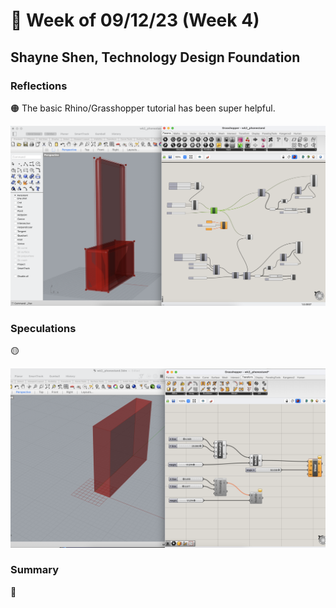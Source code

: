 # 👼 Week of 09/12/23 (Week 4)
## Shayne Shen, Technology Design Foundation

### Reflections
🟠 The basic Rhino/Grasshopper tutorial has been super helpful.  

![Grasshopper tutorial 01](ss01.png)

### Speculations
🟡 

![Generative cuboids](phonestand_test.png)


### Summary
🔵 
